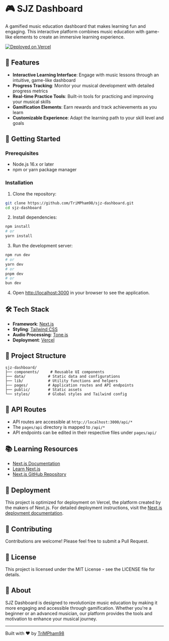 # 🎮 SJZ Dashboard

A gamified music education dashboard that makes learning fun and engaging. This interactive platform combines music education with game-like elements to create an immersive learning experience.

[![Deployed on Vercel](https://img.shields.io/badge/Deployed%20on-Vercel-black)](https://sjz-dashboard.vercel.app)

## 🎯 Features

- **Interactive Learning Interface**: Engage with music lessons through an intuitive, game-like dashboard
- **Progress Tracking**: Monitor your musical development with detailed progress metrics
- **Real-time Practice Tools**: Built-in tools for practicing and improving your musical skills
- **Gamification Elements**: Earn rewards and track achievements as you learn
- **Customizable Experience**: Adapt the learning path to your skill level and goals

## 🚀 Getting Started

### Prerequisites

- Node.js 16.x or later
- npm or yarn package manager

### Installation

1. Clone the repository:

```bash
git clone https://github.com/TriMPham98/sjz-dashboard.git
cd sjz-dashboard
```

2. Install dependencies:

```bash
npm install
# or
yarn install
```

3. Run the development server:

```bash
npm run dev
# or
yarn dev
# or
pnpm dev
# or
bun dev
```

4. Open [http://localhost:3000](http://localhost:3000) in your browser to see the application.

## 🛠️ Tech Stack

- **Framework**: [Next.js](https://nextjs.org/)
- **Styling**: [Tailwind CSS](https://tailwindcss.com/)
- **Audio Processing**: [Tone.js](https://tonejs.github.io/)
- **Deployment**: [Vercel](https://vercel.com)

## 📁 Project Structure

```
sjz-dashboard/
├── components/     # Reusable UI components
├── data/          # Static data and configurations
├── lib/           # Utility functions and helpers
├── pages/         # Application routes and API endpoints
├── public/        # Static assets
└── styles/        # Global styles and Tailwind config
```

## 🔄 API Routes

- API routes are accessible at `http://localhost:3000/api/*`
- The `pages/api` directory is mapped to `/api/*`
- API endpoints can be edited in their respective files under `pages/api/`

## 📚 Learning Resources

- [Next.js Documentation](https://nextjs.org/docs)
- [Learn Next.js](https://nextjs.org/learn)
- [Next.js GitHub Repository](https://github.com/vercel/next.js)

## 🚀 Deployment

This project is optimized for deployment on Vercel, the platform created by the makers of Next.js. For detailed deployment instructions, visit the [Next.js deployment documentation](https://nextjs.org/docs/deployment).

## 🤝 Contributing

Contributions are welcome! Please feel free to submit a Pull Request.

## 📄 License

This project is licensed under the MIT License - see the LICENSE file for details.

## 🎵 About

SJZ Dashboard is designed to revolutionize music education by making it more engaging and accessible through gamification. Whether you're a beginner or an advanced musician, our platform provides the tools and motivation to enhance your musical journey.

---

Built with ❤️ by [TriMPham98](https://github.com/TriMPham98)
